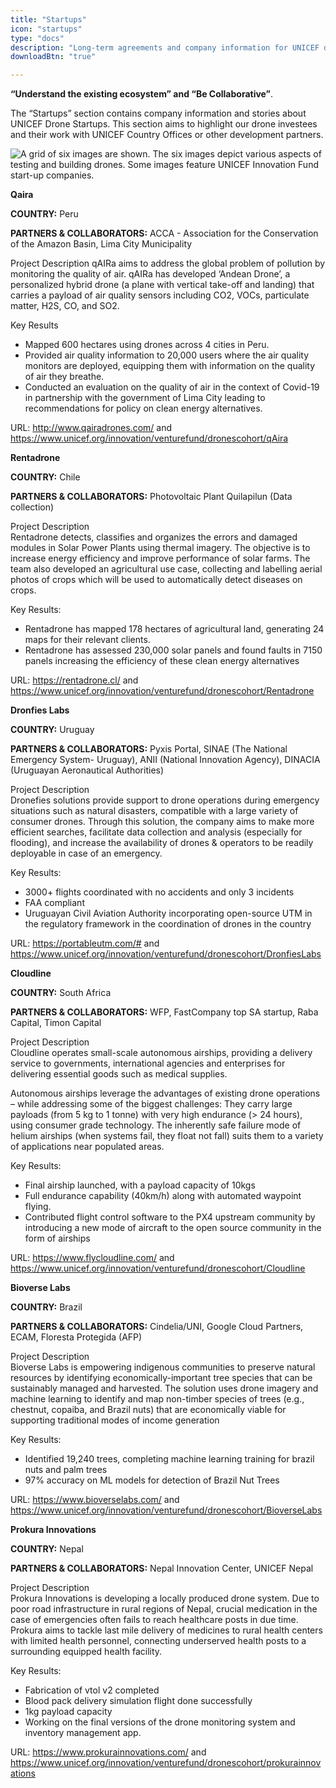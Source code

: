 ```yaml
---
title: "Startups"
icon: "startups"
type: "docs"
description: "Long-term agreements and company information for UNICEF drone companies or other entities implementing DPG solutions."
downloadBtn: "true"

---
```


**“Understand the existing ecosystem” and “Be Collaborative”**.

The “Startups” section contains company information and stories about UNICEF Drone Startups.
This section aims to highlight our drone investees and their work with UNICEF Country Offices or other development partners.

![A grid of six images are shown. The six images depict various aspects of testing and building drones. Some images feature UNICEF Innovation Fund start-up companies.](/drone-4sdgtoolkit/startups/grid-test.png)

**Qaira**

**COUNTRY:** Peru 

**PARTNERS & COLLABORATORS:** ACCA - Association for the Conservation of the Amazon Basin, Lima City Municipality

Project Description 
qAIRa aims to address the global problem of pollution by monitoring the quality of air. qAIRa has developed ‘Andean Drone’, a personalized hybrid drone (a plane with vertical take-off and landing) that carries a payload of air quality sensors including CO2, VOCs, particulate matter, H2S, CO, and SO2.  

Key Results
- Mapped 600 hectares using drones across 4 cities in Peru.
- Provided air quality information to 20,000 users where the air quality monitors are deployed, equipping them with information on the quality of air they breathe.
- Conducted an evaluation on the quality of air in the context of Covid-19 in partnership with the government of Lima City leading to recommendations for policy on clean energy alternatives.

URL: http://www.qairadrones.com/  and https://www.unicef.org/innovation/venturefund/dronescohort/qAira 


**Rentadrone**

**COUNTRY:** Chile 

**PARTNERS & COLLABORATORS:** Photovoltaic Plant Quilapilun (Data collection)

Project Description  
Rentadrone detects, classifies and organizes the errors and damaged modules in Solar Power Plants using thermal imagery. The objective is to increase energy efficiency and improve performance of solar farms. The team also developed an agricultural use case, collecting and labelling aerial photos of crops which will be used to automatically detect diseases on crops.  

Key Results:  
- Rentadrone has mapped 178 hectares of agricultural land, generating 24 maps for their relevant clients.  
- Rentadrone has assessed 230,000 solar panels and found faults in 7150 panels increasing the efficiency of these clean energy alternatives  

URL: https://rentadrone.cl/  and https://www.unicef.org/innovation/venturefund/dronescohort/Rentadrone  


**Dronfies Labs**

**COUNTRY:** Uruguay 

**PARTNERS & COLLABORATORS:** Pyxis Portal, SINAE (The National Emergency System- Uruguay), ANII (National Innovation Agency), DINACIA (Uruguayan Aeronautical Authorities) 

Project Description  
Dronefies solutions provide support to drone operations during emergency situations such as natural disasters, compatible with a large variety of consumer drones. Through this solution, the company aims to make more efficient searches,  facilitate data collection and analysis (especially for flooding), and increase the availability of drones & operators to be readily deployable in case of an emergency. 

Key Results:  
- 3000+ flights coordinated with no accidents and only 3 incidents  
- FAA compliant  
- Uruguayan Civil Aviation Authority incorporating open-source  UTM in the regulatory framework in the coordination of drones in the country  

URL: https://portableutm.com/#  and https://www.unicef.org/innovation/venturefund/dronescohort/DronfiesLabs   


**Cloudline**

**COUNTRY:** South Africa

**PARTNERS & COLLABORATORS:** WFP, FastCompany top SA startup, Raba Capital, Timon Capital 

Project Description  
Cloudline operates small-scale autonomous airships, providing a delivery service to governments, international agencies and enterprises for delivering essential goods such as medical supplies.  

Autonomous airships leverage the advantages of existing drone operations – while addressing some of the biggest challenges: They carry large payloads (from 5 kg to 1 tonne) with very high endurance (> 24 hours), using consumer grade technology. The inherently safe failure mode of helium airships (when systems fail, they float not fall) suits them to a variety of applications near populated areas.  

Key Results:  
- Final airship launched, with a payload capacity of 10kgs 
- Full endurance capability (40km/h) along with automated waypoint flying. 
- Contributed flight control software to the PX4 upstream community by introducing a new mode of aircraft to the open source community in the form of airships  

URL: https://www.flycloudline.com/ and https://www.unicef.org/innovation/venturefund/dronescohort/Cloudline 


**Bioverse Labs**

**COUNTRY:** Brazil

**PARTNERS & COLLABORATORS:** Cindelia/UNI, Google Cloud Partners, ECAM, Floresta Protegida (AFP) 

Project Description  
Bioverse Labs is empowering indigenous communities to preserve natural resources by identifying economically-important tree species that can be sustainably managed and harvested. The solution uses drone imagery and machine learning to identify and map non-timber species of trees (e.g., chestnut, copaiba, and Brazil nuts) that are economically viable for supporting traditional modes of income generation   

Key Results:  
- Identified 19,240 trees, completing machine learning training for brazil nuts and palm trees 
- 97% accuracy on ML models for detection of Brazil Nut Trees 

URL: https://www.bioverselabs.com/ and https://www.unicef.org/innovation/venturefund/dronescohort/BioverseLabs


**Prokura Innovations**

**COUNTRY:** Nepal

**PARTNERS & COLLABORATORS:** Nepal Innovation Center, UNICEF Nepal  

Project Description  
Prokura Innovations is developing a locally produced drone system. Due to poor road infrastructure in rural regions of Nepal, crucial medication in the case of emergencies often fails to reach healthcare posts in due time. Prokura aims to tackle last mile delivery of medicines to rural health centers with limited health personnel, connecting underserved health posts to a surrounding equipped health facility.   

Key Results:  
- Fabrication of vtol v2 completed 
- Blood pack delivery simulation flight done successfully 
- 1kg payload capacity  
- Working on the final versions of the drone monitoring system and inventory management app.  

URL: https://www.prokurainnovations.com/ and https://www.unicef.org/innovation/venturefund/dronescohort/prokurainnovations 
